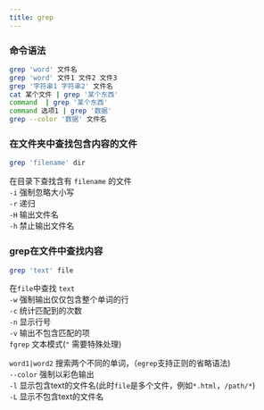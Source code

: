 ```yaml
---
title: grep
---
```


### 命令语法
```bash
grep 'word' 文件名
grep 'word' 文件1 文件2 文件3
grep '字符串1 字符串2' 文件名
cat 某个文件 | grep '某个东西'
command  | grep '某个东西'
command 选项1 | grep '数据'
grep --color '数据' 文件名
```


### 在文件夹中查找包含内容的文件
```bash
grep 'filename' dir
```

在目录下查找含有 `filename` 的文件  
`-i` 强制忽略大小写  
`-r` 递归  
`-H` 输出文件名  
`-h` 禁止输出文件名


### grep在文件中查找内容
```bash
grep 'text' file
```

在`file`中查找 `text`  
`-w` 强制输出仅仅包含整个单词的行  
`-c` 统计匹配到的次数  
`-n` 显示行号  
`-v` 输出不包含匹配的项  
`fgrep` 文本模式(`"` 需要特殊处理)

`word1|word2` 搜索两个不同的单词，（`egrep`支持正则的省略语法)  
`--color` 强制以彩色输出  
`-l` 显示包含text的文件名(此时`file`是多个文件，例如`*.html`，`/path/*`)  
`-L` 显示不包含text的文件名

